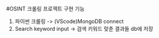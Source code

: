 #OSINT 크롤링 프로젝트
구현 기능
1. 파이썬 크롤링 -> (VScode)MongoDB connect
2. Search keyword input -> 검색 키워드 맞춘 결과들 db에 저장
